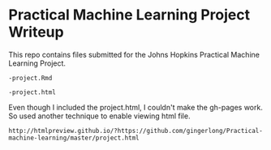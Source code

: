 Practical Machine Learning
Project Writeup
===============================================================

This repo contains files submitted for the Johns Hopkins Practical Machine Learning Project.

    -project.Rmd

    -project.html

Even though I included the project.html, I couldn't make the gh-pages work. So used another technique to enable viewing html file.

    http://htmlpreview.github.io/?https://github.com/gingerlong/Practical-machine-learning/master/project.html

